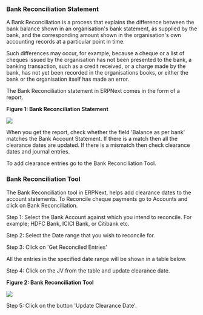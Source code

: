 ### Bank Reconciliation Statement

A Bank Reconciliation is a process that explains the difference between the
bank balance shown in an organisation's bank statement, as supplied by the
bank, and the corresponding amount shown in the organisation's own accounting
records at a particular point in time.  

Such differences may occur, for example, because a cheque or a list of cheques
issued by the organisation has not been presented to the bank, a banking
transaction, such as a credit received, or a charge made by the bank, has not
yet been recorded in the organisations books, or either the bank or the
organisation itself has made an error.

The Bank Reconciliation statement in ERPNext comes in the form of a report.

**Figure 1: Bank Reconciliation Statement**

![](assets/frappe_io/images/erpnext/bank-reconciliation-2.png)  

  

When you get the report, check whether the field 'Balance as per bank' matches
the Bank Account Statement. If there is a match then all the clearance dates
are updated. If there is a mismatch then check clearance dates and journal
entries.

To add clearance entries go to the Bank Reconciliation Tool.

### Bank Reconciliation Tool

The Bank Reconciliation tool in ERPNext, helps add clearance dates to the
account statements. To Reconcile cheque payments go to Accounts and click on
Bank Reconciliation.  

Step 1: Select the Bank Account against which you intend to reconcile. For
example; HDFC Bank, ICICI Bank, or Citibank etc.

Step 2: Select the Date range that you wish to reconcile for.

Step 3: Click on 'Get Reconciled Entries'

All the entries in the specified date range will be shown in a table below.

Step 4: Click on the JV from the table and update clearance date.

**Figure 2: Bank Reconciliation Tool**

![](assets/frappe_io/images/erpnext/bank-reconciliation-1.png)  

  

Step 5: Click on the button 'Update Clearance Date'.

  

  

  

  


